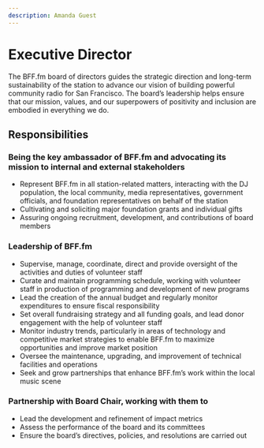 ```yaml
---
description: Amanda Guest
---
```


# Executive Director

The BFF.fm board of directors guides the strategic direction and long-term sustainability of the station to advance our vision of building powerful community radio for San Francisco. The board’s leadership helps ensure that our mission, values, and our superpowers of positivity and inclusion are embodied in everything we do.

## Responsibilities

### Being the key ambassador of BFF.fm and advocating its mission to internal and external stakeholders

* Represent BFF.fm in all station-related matters, interacting with the DJ population, the local community, media representatives, government officials, and foundation representatives on behalf of the station
* Cultivating and soliciting major foundation grants and individual gifts
* Assuring ongoing recruitment, development, and contributions of board members

### Leadership of BFF.fm

* Supervise, manage, coordinate, direct and provide oversight of the activities and duties of volunteer staff
* Curate and maintain programming schedule, working with volunteer staff in production of programming and development of new programs
* Lead the creation of the annual budget and regularly monitor expenditures to ensure fiscal responsibility
* Set overall fundraising strategy and all funding goals, and lead donor engagement with the help of volunteer staff
* Monitor industry trends, particularly in areas of technology and competitive market strategies to enable BFF.fm to maximize opportunities and improve market position
* Oversee the maintenance, upgrading, and improvement of technical facilities and operations
* Seek and grow partnerships that enhance BFF.fm’s work within the local music scene

### Partnership with Board Chair, working with them to

* Lead the development and refinement of impact metrics
* Assess the performance of the board and its committees
* Ensure the board’s directives, policies, and resolutions are carried out

